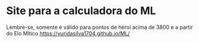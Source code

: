 # Site para a calculadora do ML
Lembre-se, somente é válido para pontos de heroi acima de 3800 e a partir do Elo Mítico
https://yuridasilva1704.github.io/ML/
